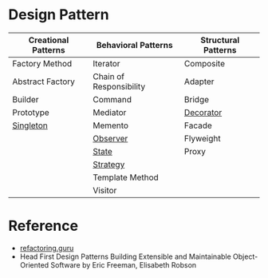 # Design Pattern

| Creational Patterns | Behavioral Patterns | Structural Patterns |
|---------------------|---------------------|---------------------|
| Factory Method | Iterator | Composite |
| Abstract Factory | Chain of Responsibility | Adapter |
| Builder | Command | Bridge |
| Prototype | Mediator | [Decorator](./structural/decorator/) |
| [Singleton](./creational/singleton/) | Memento | Facade |
|  | [Observer](./behavioral/observer/) | Flyweight |
|  | [State](./behavioral/state/) | Proxy |
|  | [Strategy](./behavioral/strategy/) |  |
|  | Template Method |  |
|  | Visitor |  |

# Reference
* [refactoring.guru](https://refactoring.guru/design-patterns)
* Head First Design Patterns Building Extensible and Maintainable Object-Oriented Software by Eric Freeman, Elisabeth Robson
